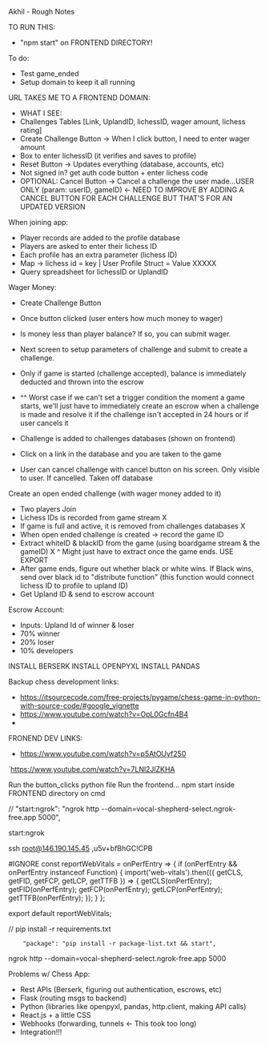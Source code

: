 Akhil - Rough Notes


TO RUN THIS:
 - "npm start" on FRONTEND DIRECTORY!


To do:
 - Test game_ended
 - Setup domain to keep it all running





 
URL TAKES ME TO A FRONTEND DOMAIN:
 - WHAT I SEE:
 - Challenges Tables [Link, UplandID, lichessID, wager amount, lichess rating]
 - Create Challenge Button -> When I click button, I need to enter wager amount
 - Box to enter lichessID (it verifies and saves to profile)
 - Reset Button -> Updates everything (database, accounts, etc)
 - Not signed in? get auth code button + enter lichess code
 - OPTIONAL: Cancel Button -> Cancel a challenge the user made...USER ONLY (param: userID, gameID) <- NEED TO IMPROVE BY ADDING A CANCEL BUTTON FOR EACH CHALLENGE BUT THAT'S FOR AN UPDATED VERSION

When joining app:
 - Player records are added to the profile database
 - Players are asked to enter their lichess ID
 - Each profile has an extra parameter (lichess ID)
 - Map -> lichess id = key | User Profile Struct = Value XXXXX
 - Query spreadsheet for lichessID or UplandID

Wager Money:
 - Create Challenge Button
 - Once button clicked (user enters how much money to wager)
 - Is money less than player balance? If so, you can submit wager.
 - Next screen to setup parameters of challenge and submit to create a challenge.
 - Only if game is started (challenge accepted), balance is immediately deducted and thrown into the escrow
 - ^^ Worst case if we can't set a trigger condition the moment a game starts,
   we'll just have to immediately create an escrow when a challenge is made and
   resolve it if the challenge isn't accepted in 24 hours or if user cancels it

 - Challenge is added to challenges databases (shown on frontend)
 - Click on a link in the database and you are taken to the game
 - User can cancel challenge with cancel button on his screen. Only visible to user. If cancelled. Taken off database

Create an open ended challenge (with wager money added to it)
 - Two players Join
 - Lichess IDs is recorded from game stream X
 - If game is full and active, it is removed from challenges databases X
 - When open ended challenge is created -> record the game ID
 - Extract whiteID & blackID from the game (using boardgame stream & the gameID) X
   ^ Might just have to extract once the game ends. USE EXPORT
 - After game ends, figure out whether black or white wins. If Black wins, send over black id to "distribute function" (this function would connect lichess ID to profile to upland ID)
 - Get Upland ID & send to escrow account


Escrow Account:
 - Inputs: Upland Id of winner & loser
 - 70% winner
 - 20% loser
 - 10% developers


 INSTALL BERSERK
 INSTALL OPENPYXL
 INSTALL PANDAS






Backup chess development links:
 - https://itsourcecode.com/free-projects/pygame/chess-game-in-python-with-source-code/#google_vignette
 - https://www.youtube.com/watch?v=OpL0Gcfn4B4
 -

FRONEND DEV LINKS:
- https://www.youtube.com/watch?v=p5AtOUyf250

`https://www.youtube.com/watch?v=7LNl2JlZKHA




Run the button_clicks python file
Run the frontend... npm start inside FRONTEND directory on cmd



// "start:ngrok": "ngrok http --domain=vocal-shepherd-select.ngrok-free.app 5000",

start:ngrok




ssh root@146.190.145.45
,u5v+bfBhGC!CPB




#IGNORE
const reportWebVitals = onPerfEntry => {
  if (onPerfEntry && onPerfEntry instanceof Function) {
    import('web-vitals').then(({ getCLS, getFID, getFCP, getLCP, getTTFB }) => {
      getCLS(onPerfEntry);
      getFID(onPerfEntry);
      getFCP(onPerfEntry);
      getLCP(onPerfEntry);
      getTTFB(onPerfEntry);
    });
  }
};

export default reportWebVitals;



// pip install -r requirements.txt

        "package": "pip install -r package-list.txt && start",


ngrok http --domain=vocal-shepherd-select.ngrok-free.app 5000


Problems w/ Chess App:
 - Rest APIs (Berserk, figuring out authentication, escrows, etc)
 - Flask (routing msgs to backend)
 - Python (libraries like openpyxl, pandas, http.client, making API calls)
 - React.js + a little CSS
 - Webhooks (forwarding, tunnels  <- This took too long)
 - Integration!!!
